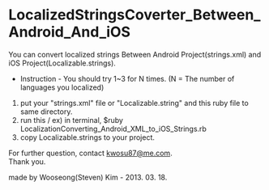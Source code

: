 LocalizedStringsCoverter_Between_Android_And_iOS
=======================================

You can convert localized strings Between Android Project(strings.xml) and iOS Project(Localizable.strings).  
  

* Instruction - You should try 1~3 for N times. (N = The number of languages you localized)  
  

1. put your "strings.xml" file or "Localizable.string" and this ruby file to same directory.  
2. run this / ex) in terminal, $ruby LocalizationConverting_Android_XML_to_iOS_Strings.rb  
3. copy Localizable.strings to your project. 


For further question, contact kwosu87@me.com.   
Thank you.  
  
made by Wooseong(Steven) Kim - 2013. 03. 18.  
